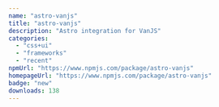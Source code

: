 ```yaml
---
name: "astro-vanjs"
title: "astro-vanjs"
description: "Astro integration for VanJS"
categories:
  - "css+ui"
  - "frameworks"
  - "recent"
npmUrl: "https://www.npmjs.com/package/astro-vanjs"
homepageUrl: "https://www.npmjs.com/package/astro-vanjs"
badge: "new"
downloads: 138
---
```

